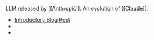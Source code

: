 LLM released by [[Anthropic]]. An evolution of [[Claude]].

- [Introductory Blog Post](https://www.anthropic.com/index/claude-2)
- 
- 